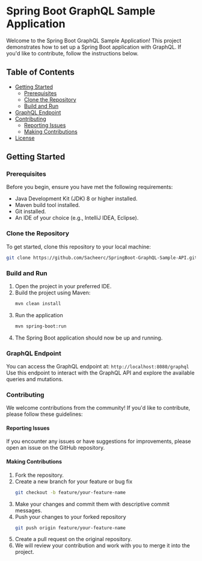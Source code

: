 # Spring Boot GraphQL Sample Application

Welcome to the Spring Boot GraphQL Sample Application! This project demonstrates how to set up a Spring Boot application with GraphQL. If you'd like to contribute, follow the instructions below.

## Table of Contents

- [Getting Started](#getting-started)
  - [Prerequisites](#prerequisites)
  - [Clone the Repository](#clone-the-repository)
  - [Build and Run](#build-and-run)
- [GraphQL Endpoint](#graphql-endpoint)
- [Contributing](#contributing)
  - [Reporting Issues](#reporting-issues)
  - [Making Contributions](#making-contributions)
- [License](#license)

## Getting Started

### Prerequisites

Before you begin, ensure you have met the following requirements:

- Java Development Kit (JDK) 8 or higher installed.
- Maven build tool installed.
- Git installed.
- An IDE of your choice (e.g., IntelliJ IDEA, Eclipse).

### Clone the Repository

To get started, clone this repository to your local machine:

```bash
git clone https://github.com/Sacheerc/SpringBoot-GraphQL-Sample-API.git
```
### Build and Run

1. Open the project in your preferred IDE.
2. Build the project using Maven:
   ```bash
   mvn clean install
   ```
3. Run the application
    ```bash
    mvn spring-boot:run
    ```
4. The Spring Boot application should now be up and running.

### GraphQL Endpoint

You can access the GraphQL endpoint at:
    ```
    http://localhost:8080/graphql
    ```
Use this endpoint to interact with the GraphQL API and explore the available queries and mutations.

### Contributing
We welcome contributions from the community! If you'd like to contribute, please follow these guidelines:

#### Reporting Issues
If you encounter any issues or have suggestions for improvements, please open an issue on the GitHub repository.

#### Making Contributions
1. Fork the repository.
2. Create a new branch for your feature or bug fix
    ```bash
    git checkout -b feature/your-feature-name
    ```
3. Make your changes and commit them with descriptive commit messages.
4. Push your changes to your forked repository
    ```bash
    git push origin feature/your-feature-name
    ```
5. Create a pull request on the original repository.
6. We will review your contribution and work with you to merge it into the project.

